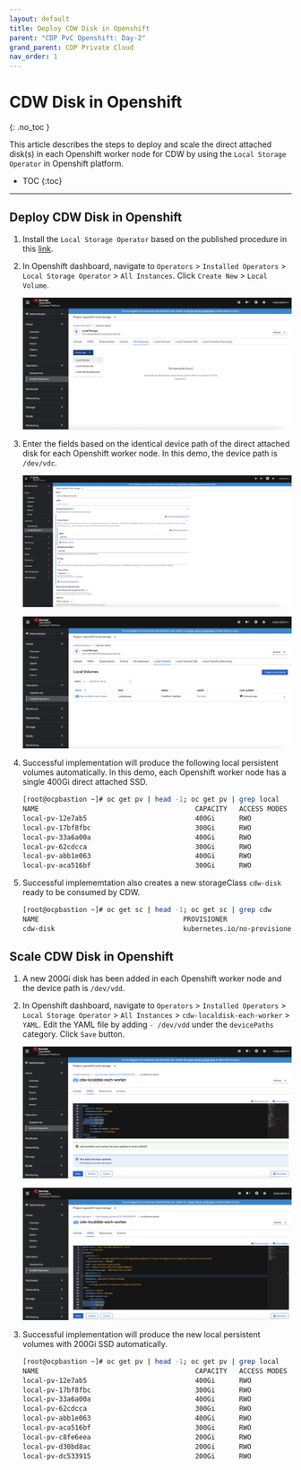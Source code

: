 ```yaml
---
layout: default
title: Deploy CDW Disk in Openshift
parent: "CDP PvC Openshift: Day-2"
grand_parent: CDP Private Cloud
nav_order: 1
---
```


# CDW Disk in Openshift
{: .no_toc }

This article describes the steps to deploy and scale the direct attached disk(s) in each Openshift worker node for CDW by using the `Local Storage Operator` in Openshift platform.

- TOC
{:toc}

---


## Deploy CDW Disk in Openshift

1. Install the `Local Storage Operator` based on the published procedure in this [link](https://docs.openshift.com/container-platform/4.7/storage/persistent_storage/persistent-storage-local.html).

2. In Openshift dashboard, navigate to `Operators` > `Installed Operators` > `Local Storage Operator` > `All Instances`. Click `Create New` > `Local Volume`.

    ![](../../assets/images/ocp4/ocplocaldiskcdw1.png)
    
3. Enter the fields based on the identical device path of the direct attached disk for each Openshift worker node. In this demo, the device path is `/dev/vdc`.

    ![](../../assets/images/ocp4/ocplocaldiskcdw2.png)

    ![](../../assets/images/ocp4/ocplocaldiskcdw3.png)
    
4. Successful implementation will produce the following local persistent volumes automatically. In this demo, each Openshift worker node has a single 400Gi direct attached SSD.

    ```bash
    [root@ocpbastion ~]# oc get pv | head -1; oc get pv | grep local
    NAME                                       CAPACITY   ACCESS MODES   RECLAIM POLICY   STATUS      CLAIM                                                                                          STORAGECLASS                  REASON   AGE
    local-pv-12e7ab5                           400Gi      RWO            Delete           Available                                                                                                  cdw-disk                               2m33s
    local-pv-17bf8fbc                          300Gi      RWO            Delete           Bound       openshift-storage/ocs-deviceset-vdb-0-data-2slfmj                                            vdb                                    24h
    local-pv-33a6a00a                          400Gi      RWO            Delete           Available                                                                                                  cdw-disk                               2m34s
    local-pv-62cdcca                           300Gi      RWO            Delete           Bound       openshift-storage/ocs-deviceset-vdb-0-data-06dblw                                            vdb                                    24h   
    local-pv-abb1e063                          400Gi      RWO            Delete           Available                                                                                                 cdw-disk                               2m34s
    local-pv-aca516bf                          300Gi      RWO            Delete           Bound       openshift-storage/ocs-deviceset-vdb-0-data-1t74g8                                            vdb                                    24h
    ```    

5. Successful implememtation also creates a new storageClass `cdw-disk` ready to be consumed by CDW.

    ```bash
    [root@ocpbastion ~]# oc get sc | head -1; oc get sc | grep cdw
    NAME                                    PROVISIONER                             RECLAIMPOLICY   VOLUMEBINDINGMODE      ALLOWVOLUMEEXPANSION   AGE
    cdw-disk                                kubernetes.io/no-provisioner            Delete          WaitForFirstConsumer   false                  2m9s
    ```
    
## Scale CDW Disk in Openshift

1. A new 200Gi disk has been added in each Openshift worker node and the device path is `/dev/vdd`.

2. In Openshift dashboard, navigate to `Operators` > `Installed Operators` > `Local Storage Operator` > `All Instances` > `cdw-localdisk-each-worker` > `YAML`. Edit the YAML file by adding `- /dev/vdd` under the `devicePaths` category. Click `Save` button.
    
    ![](../../assets/images/ocp4/ocplocaldiskcdw4.png)
    
    
    ![](../../assets/images/ocp4/ocplocaldiskcdw5.png)    
    
3. Successful implementation will produce the new local persistent volumes with 200Gi SSD automatically.

    ```bash
    [root@ocpbastion ~]# oc get pv | head -1; oc get pv | grep local
    NAME                                       CAPACITY   ACCESS MODES   RECLAIM POLICY   STATUS      CLAIM                                                                                          STORAGECLASS                  REASON   AGE
    local-pv-12e7ab5                           400Gi      RWO            Delete           Available                                                                                                cdw-disk                               5m59s
    local-pv-17bf8fbc                          300Gi      RWO            Delete           Bound       openshift-storage/ocs-deviceset-vdb-0-data-2slfmj                                            vdb                                    25h
    local-pv-33a6a00a                          400Gi      RWO            Delete           Available                                                                                                cdw-disk                              6m40s
    local-pv-62cdcca                           300Gi      RWO            Delete           Bound       openshift-storage/ocs-deviceset-vdb-0-data-06dblw                                            vdb                                    25h
    local-pv-abb1e063                          400Gi      RWO            Delete           Available                                                                                                cdw-disk                               6m10s
    local-pv-aca516bf                          300Gi      RWO            Delete           Bound       openshift-storage/ocs-deviceset-vdb-0-data-1t74g8                                            vdb                                    25h
    local-pv-c8fe6eea                          200Gi      RWO            Delete           Available                                                                                                cdw-disk                               85s
    local-pv-d30bd8ac                          200Gi      RWO            Delete           Available                                                                                                cdw-disk                               77s
    local-pv-dc533915                          200Gi      RWO            Delete           Available                                                                                                cdw-disk                               66s

    ```        